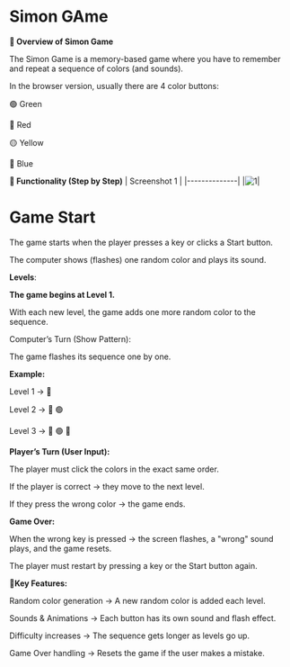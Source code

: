 <h1>Simon GAme</h1>




**🔹 Overview of Simon Game**

The Simon Game is a memory-based game where you have to remember and repeat a sequence of colors (and sounds).

In the browser version, usually there are 4 color buttons:

🟢 Green

🔴 Red

🟡 Yellow

🔵 Blue

**🔹 Functionality (Step by Step)**
| Screenshot 1 |
|--------------|
|![1](https://github.com/user-attachments/assets/27ce1cb0-d187-4188-9f5f-b13d33ae41e2)|

**<h1>Game Start</h1>**

The game starts when the player presses a key or clicks a Start button.

The computer shows (flashes) one random color and plays its sound.

**Levels**:

**The game begins at Level 1.**

With each new level, the game adds one more random color to the sequence.

Computer’s Turn (Show Pattern):

The game flashes its sequence one by one.

**Example:**

Level 1 → 🔴

Level 2 → 🔴 🟢

Level 3 → 🔴 🟢 🔵

**Player’s Turn (User Input):**

The player must click the colors in the exact same order.

If the player is correct → they move to the next level.

If they press the wrong color → the game ends.

**Game Over:**

When the wrong key is pressed → the screen flashes, a "wrong" sound plays, and the game resets.

The player must restart by pressing a key or the Start button again.

**🔹Key Features:**

Random color generation →
               A new random color is added each level.

Sounds & Animations → 
               Each button has its own sound and flash effect.

Difficulty increases → 
               The sequence gets longer as levels go up.

Game Over handling → 
               Resets the game if the user makes a mistake.
